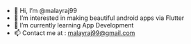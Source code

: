 - 👋 Hi, I’m @malayraj99
- 👀 I’m interested in making beautiful android apps via Flutter
- 🌱 I’m currently learning App Development
- 📫 Contact me at : malayraj99@gmail.com

<!---
malayraj99/malayraj99 is a ✨ special ✨ repository because its `README.md` (this file) appears on your GitHub profile.
You can click the Preview link to take a look at your changes.
--->
